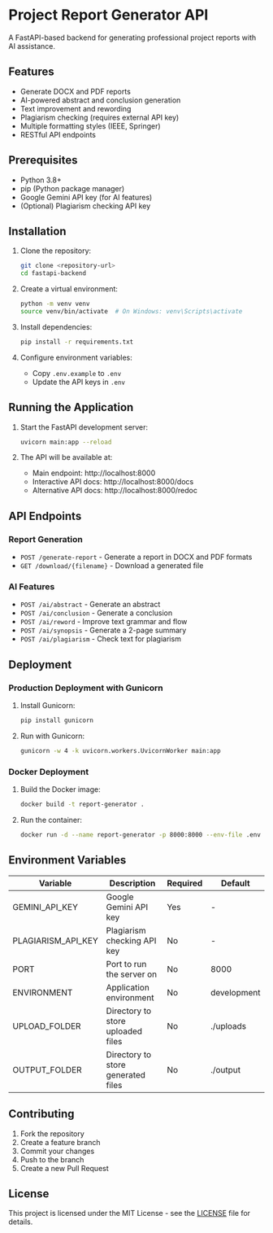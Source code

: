 # Project Report Generator API

A FastAPI-based backend for generating professional project reports with AI assistance.

## Features

- Generate DOCX and PDF reports
- AI-powered abstract and conclusion generation
- Text improvement and rewording
- Plagiarism checking (requires external API key)
- Multiple formatting styles (IEEE, Springer)
- RESTful API endpoints

## Prerequisites

- Python 3.8+
- pip (Python package manager)
- Google Gemini API key (for AI features)
- (Optional) Plagiarism checking API key

## Installation

1. Clone the repository:
   ```bash
   git clone <repository-url>
   cd fastapi-backend
   ```

2. Create a virtual environment:
   ```bash
   python -m venv venv
   source venv/bin/activate  # On Windows: venv\Scripts\activate
   ```

3. Install dependencies:
   ```bash
   pip install -r requirements.txt
   ```

4. Configure environment variables:
   - Copy `.env.example` to `.env`
   - Update the API keys in `.env`

## Running the Application

1. Start the FastAPI development server:
   ```bash
   uvicorn main:app --reload
   ```

2. The API will be available at:
   - Main endpoint: http://localhost:8000
   - Interactive API docs: http://localhost:8000/docs
   - Alternative API docs: http://localhost:8000/redoc

## API Endpoints

### Report Generation
- `POST /generate-report` - Generate a report in DOCX and PDF formats
- `GET /download/{filename}` - Download a generated file

### AI Features
- `POST /ai/abstract` - Generate an abstract
- `POST /ai/conclusion` - Generate a conclusion
- `POST /ai/reword` - Improve text grammar and flow
- `POST /ai/synopsis` - Generate a 2-page summary
- `POST /ai/plagiarism` - Check text for plagiarism

## Deployment

### Production Deployment with Gunicorn

1. Install Gunicorn:
   ```bash
   pip install gunicorn
   ```

2. Run with Gunicorn:
   ```bash
   gunicorn -w 4 -k uvicorn.workers.UvicornWorker main:app
   ```

### Docker Deployment

1. Build the Docker image:
   ```bash
   docker build -t report-generator .
   ```

2. Run the container:
   ```bash
   docker run -d --name report-generator -p 8000:8000 --env-file .env report-generator
   ```

## Environment Variables

| Variable | Description | Required | Default |
|----------|-------------|----------|---------|
| GEMINI_API_KEY | Google Gemini API key | Yes | - |
| PLAGIARISM_API_KEY | Plagiarism checking API key | No | - |
| PORT | Port to run the server on | No | 8000 |
| ENVIRONMENT | Application environment | No | development |
| UPLOAD_FOLDER | Directory to store uploaded files | No | ./uploads |
| OUTPUT_FOLDER | Directory to store generated files | No | ./output |

## Contributing

1. Fork the repository
2. Create a feature branch
3. Commit your changes
4. Push to the branch
5. Create a new Pull Request

## License

This project is licensed under the MIT License - see the [LICENSE](LICENSE) file for details.
